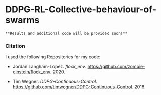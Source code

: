 # DDPG-RL-Collective-behaviour-of-swarms

    **Results and additional code will be provided soon!**


### Citation

I used the following Repositories for my code:

* Jordan Langham-Lopez. *flock_env*. https://github.com/zombie-einstein/flock_env. 2020.

* Tim Wegner. *DDPG-Continuous-Control*. https://github.com/timwegner/DDPG-Continuous-Control. 2018.
